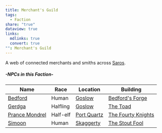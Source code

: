 ```yaml
---
title: Merchant's Guild
tags:
  - Faction
share: "true"
dataview: true
links:
  mdlinks: true
  convert: true
"": Merchant's Guild
---
```


A web of connected merchants and smiths across [Saros](../../History-&%20Lore/A-Brief-Saros-History.md).

##### -NPCs in this Faction-
| Name                                                                                   | Race     | Location                                                        | Building                                                                                            |
| -------------------------------------------------------------------------------------- | -------- | --------------------------------------------------------------- | --------------------------------------------------------------------------------------------------- |
| [Bedford](../../Locations-&%20NPCs/Cities%20&%20Towns/Goslow/NPCs/Bedford.md)                    | Human    | [Goslow](../../Locations-&%20NPCs/Cities%20&%20Towns/Goslow/index.md)           | [Bedford's Forge](../../Locations-&%20NPCs/Cities%20&%20Towns/Goslow/Locations/Bedford's-Forge.md)            |
| [Gerdga](../../Locations-&%20NPCs/Cities%20&%20Towns/Goslow/NPCs/Gerdga.md)                      | Halfling | [Goslow](../../Locations-&%20NPCs/Cities%20&%20Towns/Goslow/index.md)           | [The Toad](../../Locations-&%20NPCs/Cities%20&%20Towns/Goslow/Locations/The-Toad.md)                          |
| [Prance Mondrel](../../Locations-&%20NPCs/Cities%20&%20Towns/Port%20Quartz/NPCs/Prance-Mondrel.md) | Half-elf | [Port Quartz](../../Locations-&%20NPCs/Cities%20&%20Towns/Port%20Quartz/index.md) | [The Fourty Knights](../../Locations-&%20NPCs/Cities%20&%20Towns/Port%20Quartz/Locations/The-Fourty-Knights.md) |
| [Simoon](../../Locations-&%20NPCs/Cities%20&%20Towns/Skaggerty/NPCs/Simoon.md)                   | Human    | [Skaggerty](../../Locations-&%20NPCs/Cities%20&%20Towns/Skaggerty/index.md)     | [The Stout Fool](../../Locations-&%20NPCs/Cities%20&%20Towns/Skaggerty/Locations/The-Stout-Fool.md)           |
